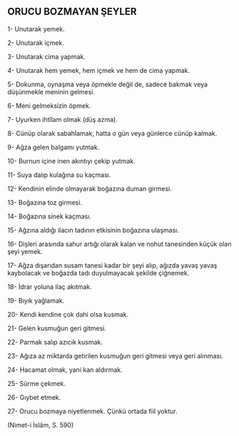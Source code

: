 ## ORUCU BOZMAYAN ŞEYLER

1- Unutarak yemek.

2- Unutarak içmek.

3- Unutarak cima yapmak.

4- Unutarak hem yemek, hem içmek ve hem de cima yapmak.

5- Dokunma, oynaşma veya öpmekle değil de, sadece bakmak veya düşünmekle meninin gelmesi.

6- Meni gelmeksizin öpmek.

7- Uyurken ihtîlam olmak (düş azma).

8- Cünüp olarak sabahlamak, hatta o gün veya günler­ce cünüp kalmak.

9- Ağza gelen balgamı yutmak.

10- Burnun içine inen akıntıyı çekip yutmak.

11- Suya dalıp kulağına su kaçması.

12- Kendinin elinde olmayarak boğazına duman girme­si.

13- Boğazına toz girmesi.

14- Boğazına sinek kaçması.

15- Ağzına aldığı ilacın tadının etkisinin boğazına ulaş­ması.

16- Dişleri arasında sahur artığı olarak kalan ve nohut tanesinden küçük olan şeyi yemek.

17- Ağza dışarıdan susam tanesi kadar bir şeyi alıp, ağızda yavaş yavaş kaybolacak ve boğazda tadı du­yulmayacak şekilde çiğnemek.

18- İdrar yoluna ilaç akıtmak.

19- Bıyık yağlamak.

20- Kendi kendine çok dahi olsa kusmak.

21- Gelen kusmuğun geri gitmesi.

22- Parmak salıp azıcık kusmak.

23- Ağıza az miktarda getirilen kusmuğun geri gitmesi veya geri alınması.

24- Hacamat olmak, yani kan aldırmak.

25- Sürme çekmek.

26- Gıybet etmek.

27- Orucu bozmaya niyetlenmek. Çünkü ortada fiil yok­tur.

(Nimet-i İslâm, S. 590)
